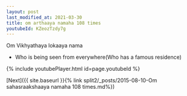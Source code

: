 ```yaml
---
layout: post
last_modified_at: 2021-03-30
title: om arthaaya namaha 108 times
youtubeId: KZeozTzdy7g
---
```

 
 
Om Vikhyathaya lokaaya nama 
 
 -  Who is being seen from everywhere(Who has a famous residence) 
 
  
 
  
 
 
 
 
 
 


{% include youtubePlayer.html id=page.youtubeId %}
 
[Next]({{ site.baseurl }}{% link  split2/_posts/2015-08-10-Om sahasraakshaaya namaha  108 times.md%})
 
